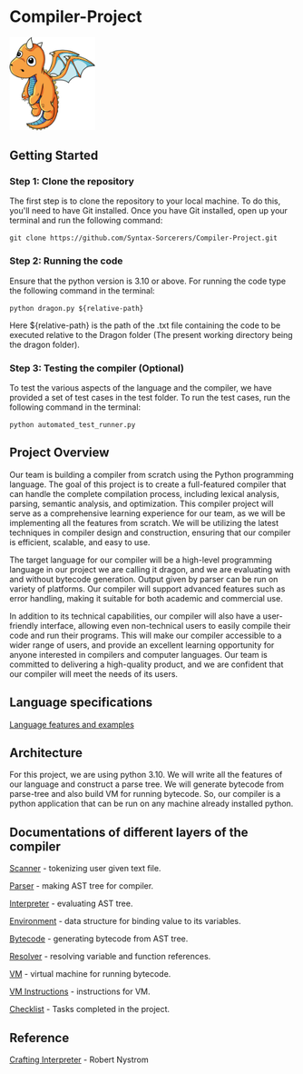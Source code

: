# **Compiler-Project**

<img src="img/dragon.png" width=30% height=30%>

## **Getting Started**

### **Step 1: Clone the repository**

The first step is to clone the repository to your local machine. To do this, you'll need to have Git installed. Once you have Git installed, open up your terminal and run the following command:

```
git clone https://github.com/Syntax-Sorcerers/Compiler-Project.git
```

### **Step 2: Running the code**

Ensure that the python version is 3.10 or above. For running the code type the following command in the terminal:

```
python dragon.py ${relative-path}
```

Here ${relative-path} is the path of the .txt file containing the code to be executed relative to the Dragon folder (The present working directory being the dragon folder).

### **Step 3: Testing the compiler (Optional)**

To test the various aspects of the language and the compiler, we have provided a set of test cases in the test folder. To run the test cases, run the following command in the terminal:

```
python automated_test_runner.py
```

## **Project Overview**

Our team is building a compiler from scratch using the Python programming language. The goal of this project is to create a full-featured compiler that can handle the complete compilation process, including lexical analysis, parsing, semantic analysis, and optimization. This compiler project will serve as a comprehensive learning experience for our team, as we will be implementing all the features from scratch. We will be utilizing the latest techniques in compiler design and construction, ensuring that our compiler is efficient, scalable, and easy to use.

The target language for our compiler will be a high-level programming language in our project we are calling it dragon, and we are evaluating with and without bytecode generation. Output given by parser can be run on variety of platforms. Our compiler will support advanced features such as error handling, making it suitable for both academic and commercial use.

In addition to its technical capabilities, our compiler will also have a user-friendly interface, allowing even non-technical users to easily compile their code and run their programs. This will make our compiler accessible to a wider range of users, and provide an excellent learning opportunity for anyone interested in compilers and computer languages. Our team is committed to delivering a high-quality product, and we are confident that our compiler will meet the needs of its users.

## **Language specifications**

[Language features and examples](docs/LS.md)

## **Architecture**

For this project, we are using python 3.10. We will write all the features of our language and construct a parse tree. We will generate bytecode from parse-tree and also build VM for running bytecode. So, our compiler is a python application that can be run on any machine already installed python.

## **Documentations of different layers of the compiler**

[Scanner](docs/SCANNER.md) - tokenizing user given text file.

[Parser](docs/PARSER.md) - making AST tree for compiler.

[Interpreter](docs/INTERPRETER.md) - evaluating AST tree.

[Environment](docs/ENVIRONMENT.md) - data structure for binding value to its variables.

[Bytecode](docs/BYTECODE.md) - generating bytecode from AST tree.

[Resolver](docs/RESOLVER.md) - resolving variable and function references.

[VM](docs/VM.md) - virtual machine for running bytecode.

[VM Instructions](docs/INSTRUCTIONS.md) - instructions for VM.

[Checklist](docs/Checklist.md) - Tasks completed in the project.

## **Reference**

[Crafting Interpreter](https://craftinginterpreters.com/contents.html) - Robert Nystrom
